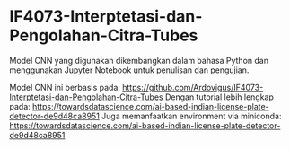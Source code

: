 # IF4073-Interptetasi-dan-Pengolahan-Citra-Tubes

Model CNN yang digunakan dikembangkan dalam bahasa Python dan menggunakan Jupyter Notebook untuk penulisan dan pengujian.

Model CNN ini berbasis pada: https://github.com/Ardovigus/IF4073-Interptetasi-dan-Pengolahan-Citra-Tubes
Dengan tutorial lebih lengkap pada: https://towardsdatascience.com/ai-based-indian-license-plate-detector-de9d48ca8951
Juga memanfaatkan environment via miniconda: https://towardsdatascience.com/ai-based-indian-license-plate-detector-de9d48ca8951
